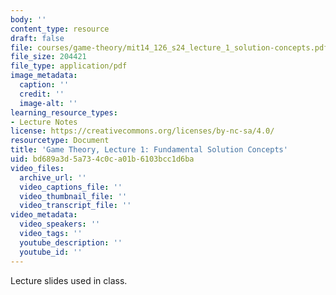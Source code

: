 ```yaml
---
body: ''
content_type: resource
draft: false
file: courses/game-theory/mit14_126_s24_lecture_1_solution-concepts.pdf
file_size: 204421
file_type: application/pdf
image_metadata:
  caption: ''
  credit: ''
  image-alt: ''
learning_resource_types:
- Lecture Notes
license: https://creativecommons.org/licenses/by-nc-sa/4.0/
resourcetype: Document
title: 'Game Theory, Lecture 1: Fundamental Solution Concepts'
uid: bd689a3d-5a73-4c0c-a01b-6103bcc1d6ba
video_files:
  archive_url: ''
  video_captions_file: ''
  video_thumbnail_file: ''
  video_transcript_file: ''
video_metadata:
  video_speakers: ''
  video_tags: ''
  youtube_description: ''
  youtube_id: ''
---
```

Lecture slides used in class.